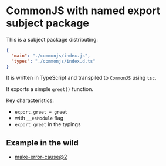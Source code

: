 # CommonJS with named export subject package

This is a subject package distributing:

```json
{
  "main": "./commonjs/index.js",
  "types": "./commonjs/index.d.ts"
}
```

It is written in TypeScript and transpiled to `CommonJS` using `tsc`.

It exports a simple `greet()` function.

Key characteristics:

- `export.greet = greet`
- with `__esModule` flag
- `export greet` in the typings

## Example in the wild

- [make-error-cause@2](https://github.com/blakeembrey/make-error-cause)
